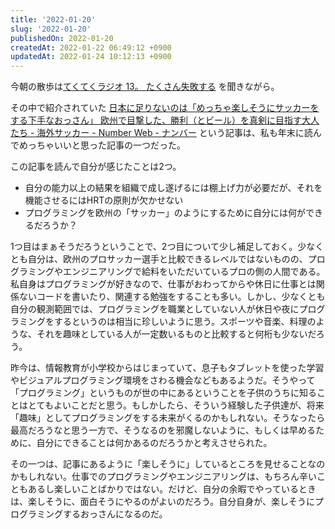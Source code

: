 ```yaml
---
title: '2022-01-20'
slug: '2022-01-20'
publishedOn: 2022-01-20
createdAt: 2022-01-22 06:49:12 +0900
updatedAt: 2022-01-24 10:12:13 +0900
---
```

今朝の散歩は[てくてくラジオ 13。 たくさん失敗する](https://anchfm/tektek-radio/episodes/13-e1d0mqi)
を聞きながら。

その中で紹介されていた [日本に足りないのは「めっちゃ楽しそうにサッカーをする下手なおっさん」 欧州で目撃した、勝利（とビール）を真剣に目指す大人たち \- 海外サッカー \- Number Web \- ナンバー](https://number.bunshun.jp/articles/-/851448)  という記事は、私も年末に読んでめっちゃいいと思った記事の一つだった。

この記事を読んで自分が感じたことは2つ。

- 自分の能力以上の結果を組織で成し遂げるには棚上げ力が必要だが、それを機能させるにはHRTの原則が欠かせない
- プログラミングを欧州の「サッカー」のようにするために自分には何ができるだろうか？

1つ目はまぁそうだろうということで、2つ目について少し補足しておく。少なくとも自分は、欧州のプロサッカー選手と比較できるレベルではないものの、プログラミングやエンジニアリングで給料をいただいているプロの側の人間である。私自身はプログラミングが好きなので、仕事がおわってからや休日に仕事とは関係ないコードを書いたり、関連する勉強をすることも多い。しかし、少なくとも自分の観測範囲では、プログラミングを職業としていない人が休日や夜にプログラミングをするというのは相当に珍しいように思う。スポーツや音楽、料理のような、それを趣味としている人が一定数いるものと比較すると何桁も少ないだろう。

昨今は、情報教育が小学校からはじまっていて、息子もタブレットを使った学習やビジュアルプログラミング環境をさわる機会などもあるようだ。そうやって「プログラミング」というものが世の中にあるということを子供のうちに知ることはとてもよいことだと思う。もしかしたら、そういう経験した子供達が、将来「趣味」としてプログラミングをする未来がくるのかもしれない。そうなったら最高だろうなと思う一方で、そうなるのを邪魔しないように、もしくは早めるために、自分にできることは何かあるのだろうかと考えさせられた。

その一つは、記事にあるように「楽しそうに」しているところを見せることなのかもしれない。仕事でのプログラミングやエンジニアリングは、もちろん辛いこともあるし楽しいことばかりではない。だけど、自分の余暇でやっているときは、楽しそうに、面白そうにやるのがよいのだろう。自分自身が、楽しそうにプログラミングするおっさんになるのだ。
